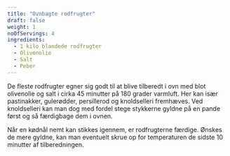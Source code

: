 ```yaml
---
title: "Ovnbagte rodfrugter"
draft: false
weight: 1
noOfServings: 4
ingredients:
  - 1 kilo blandede rodfrugter
  - Olivenolie
  - Salt
  - Peber
---
```


De fleste rodfrugter egner sig godt til at blive tilberedt i ovn med
blot olivenolie og salt i cirka 45 minutter på 180 grader varmluft. Her
kan især pastinakker, gulerødder, persillerod og knoldselleri fremhæves.
Ved knoldselleri kan man dog med fordel stege stykkerne gyldne på en
pande først og så færdigbage dem i ovnen.

Når en kødnål nemt kan stikkes igennem, er rodfrugterne færdige. Ønskes
de mere gyldne, kan man eventuelt skrue op for temperaturen de sidste 10
minutter af tilberedningen.

